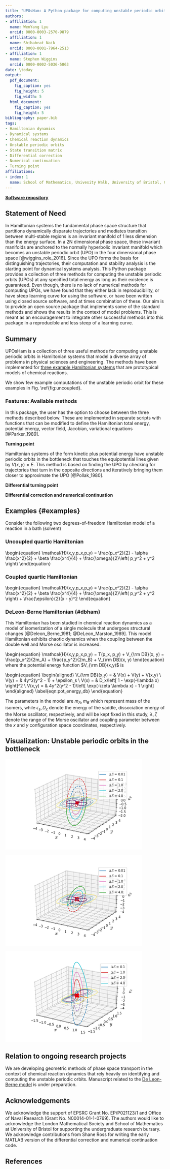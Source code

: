 ```yaml
---
title: "UPOsHam: A Python package for computing unstable periodic orbits in two degrees of freedom Hamiltonian systems"
authors:
- affiliation: 1
  name: WenYang Lyu
  orcid: 0000-0003-2570-9879
- affiliation: 1
  name: Shibabrat Naik
  orcid: 0000-0001-7964-2513
- affiliation: 1
  name: Stephen Wiggins
  orcid: 0000-0002-5036-5863
date: \today
output:
  pdf_document:
    fig_caption: yes
    fig_height: 5
    fig_width: 5
  html_document:
    fig_caption: yes
    fig_height: 5
bibliography: paper.bib
tags:
- Hamiltonian dynamics
- Dynamical systems
- Chemical reaction dynamics
- Unstable periodic orbits
- State transition matrix
- Differential correction
- Numerical continuation
- Turning point
affiliations:
- index: 1
  name: School of Mathematics, Univesity Walk, University of Bristol, Clifton BS8 1TW, Bristol, United Kingdom
---
```


**[Software repository](https://github.com/WenYangLyu/UPOsHam)**

## Statement of Need

In Hamiltonian systems the fundamental phase space structure that partitions dynamically disparate trajectories and mediates transition between multi-stable regions is an invariant manifold of 1 less dimension than the energy surface. In a 2N dimensional phase space, these invariant manifolds are anchored to the normally hyperbolic invariant manifold which becomes an unstable periodic orbit (UPO) in the four dimensional phase space [@wiggins_role_2016]. Since the UPO forms the basis for distinguishing trajectories, their computation and stability analysis is the starting point for dynamical systems analysis. This Python package provides a collection of three methods for computing the unstable periodic orbits (UPOs) at any specified total energy as long as their existence is guaranteed. Even though, there is no lack of numerical methods for computing UPOs, we have found that they either lack in reproducibility, or have steep learning curve for using the software, or have been written using closed source software, and at times combination of these. Our aim is to provide an open source package that implements some of the standard methods and shows the results in the context of model problems. This is meant as an encouragement to integrate other successful methods into this package in a reproducible and less steep of a learning curve. 


## Summary

UPOsHam is a collection of three useful methods for computing unstable periodic orbits in Hamiltonian systems that model a diverse array of problems in physical sciences and engineering. The methods have been implemented for [three example Hamiltonian systems](#examples) that are prototypical models of chemical reactions. 

We show few example computations of the unstable periodic orbit for these examples in Fig. \ref{fig:uncoupled}.

### Features: Available methods

In this package, the user has the option to choose between the three methods described below. These are implemented in separate scripts with functions that can be modified to define the Hamiltonian total energy, potential energy, vector field, Jacobian, variational equations [@Parker_1989].   

__Turning point__

Hamiltonian systems of the form kinetic plus potential energy have unstable periodic orbits in the bottleneck that touches the equipotential lines given by $V(x,y) = E$. This method is based on finding the UPO by checking for trajectories that turn in the opposite directions and iteratively bringing them closer to approximate the UPO [@Pollak_1980].

__Differential turning point__


__Differential correction and numerical continuation__


## Examples {#examples}

Consider the following two degrees-of-freedom Hamiltonian model of a reaction in a bath (solvent) 

### Uncoupled quartic Hamiltonian

\begin{equation}
    \mathcal{H}(x,y,p_x,p_y) = \frac{p_x^2}{2} - \alpha \frac{x^2}{2} + \beta \frac{x^4}{4} + \frac{\omega}{2}\left( p_y^2 + y^2 \right)
\end{equation}

### Coupled quartic Hamiltonian

\begin{equation}
    \mathcal{H}(x,y,p_x,p_y) = \frac{p_x^2}{2} - \alpha \frac{x^2}{2} + \beta \frac{x^4}{4} + \frac{\omega}{2}\left( p_y^2 + y^2 \right) + \frac{\epsilon}{2}(x - y)^2
\end{equation}


### DeLeon-Berne Hamiltonian {#dbham}

This Hamiltonian has been studied in chemical reaction dynamics as a model of isomerization of a single molecule that undergoes structural changes [@Deleon_Berne_1981; @DeLeon_Marston_1989]. This model Hamiltonian exhibits chaotic dynamics when the coupling between the double well and Morse oscillator is increased.

\begin{equation}
\mathcal{H}(x,y,p_x,p_y) = T(p_x, p_y) + V_{\rm DB}(x, y) = \frac{p_x^2}{2m_A} + \frac{p_y^2}{2m_B} + V_{\rm DB}(x, y)
\end{equation}    
where the potential energy function $V_{\rm DB}(x,y)$ is 

\begin{equation}
\begin{aligned}
V_{\rm DB}(x,y) = &  V(x) + V(y) + V(x,y) \\
V(y) = & 4y^2(y^2 - 1) + \epsilon_s \\
V(x) = & D_x\left[ 1 - \exp(-\lambda x) \right]^2 \\
V(x,y) = & 4y^2(y^2 - 1)\left[ \exp(-\zeta \lambda x) - 1 \right]
\end{aligned}
\label{eqn:pot_energy_db}
\end{equation}

The parameters in the model are $m_A, m_B$ which represent mass of the isomers, while $\epsilon_s, D_x$ denote the energy of the saddle, dissociation energy of the Morse oscillator, respectively, and will be kept fixed in this study, $\lambda, \zeta$ denote the range of the Morse oscillator and coupling parameter between the $x$ and $y$ configuration space coordinates, respectively.

## Visualization: Unstable periodic orbits in the bottleneck

![Uncoupled system \label{fig:uncoupled}](diffcorr_uncoupled_POfam_0dot01_0dot1_1_2_4.png)


![Coupled system \label{fig:coupled}](diffcorr_coupled_POfam_0dot01_0dot1_1_2_4.png)


![De Leon-Berne system \label{fig:deleonberne}](diffcorr_deleonberne_POfam_0dot1_1_2_4.png)


## Relation to ongoing research projects

We are developing geometric methods of phase space transport in the context of chemical reaction dynamics that rely heavily on identifying and computing the unstable periodic orbits. Manuscript related to the [De Leon-Berne model](#dbham) is under preparation.


## Acknowledgements

We acknowledge the support of EPSRC Grant No. EP/P021123/1 and Office of Naval Research (Grant No. N00014-01-1-0769). The authors would like to acknowledge the London Mathematical Society and School of Mathematics at University of Bristol for supporting the undergraduate research bursary. We acknowledge contributions from Shane Ross for writing the early MATLAB version of the differential correction and numerical continuation code.


## References

